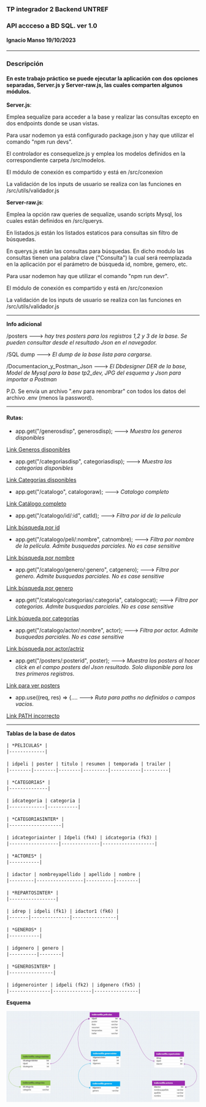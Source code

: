 ### TP integrador 2 Backend UNTREF
### API accceso a BD SQL. ver 1.0
#### Ignacio Manso 19/10/2023
---
### Descripción
#### En este trabajo práctico se puede ejecutar la aplicación con dos opciones separadas, Server.js y Server-raw.js, las cuales comparten algunos módulos.

**Server.js**:

Emplea sequalize para acceder a la base y realizar las consultas excepto en dos endpoints donde se usan vistas.

Para usar nodemon ya está configurado package.json y hay que utilizar el comando "npm run devs".

El controlador es consequelize.js y emplea los modelos definidos en la correspondiente carpeta /src/modelos.

El módulo de conexión es compartido y está en /src/conexion

La validación de los inputs de usuario se realiza con las funciones en /src/utils/validador.js

**Server-raw.js**:

Emplea la opción raw queries de sequalize, usando scripts Mysql, los cuales están definidos en /src/querys.

En listados.js están los listados estaticos para consultas sin filtro de búsquedas.

En querys.js están las consultas para búsquedas. En dicho modulo las consultas tienen una palabra clave ("Consulta") la cual será reemplazada en la aplicación por el parámetro de búsqueda id, nombre, gemero, etc.

Para usar nodemon hay que utilizar el comando "npm run devr".

El módulo de conexión es compartido y está en /src/conexion

La validación de los inputs de usuario se realiza con las funciones en /src/utils/validador.js

---

**Info adicional**

/posters ---> *hay tres posters para los registros 1,2 y 3 de la base. Se pueden consultar desde el resultado Json en el navegador.*

/SQL dump ---> *El dump de la base lista para cargarse.*

/Documentacion_y_Postman_Json ---> *El Dbdesigner DER de la base, Model de Mysql para la base tp2_dev, JPG del esquema y Json para importar a Postman*


P.D. Se envía un archivo ".env para renombrar" con todos los datos del archivo .env (menos la password).

---
#### Rutas:

- app.get("/generosdisp", generosdisp); ---> *Muestra los generos disponibles*

[Link Generos disponibles](http://localhost:3000/generosdisp)
- app.get("/categoriasdisp", categoriasdisp); ---> *Muestra las categorias disponibles*

[Link Categorías disponibles](http://localhost:3000/categoriasdisp)
- app.get("/catalogo", catalogoraw); ---> *Catalogo completo*

[Link Catálogo completo](http://localhost:3000/catalogo)
- app.get("/catalogo/id/:id", catId); ---> *Filtra por id de la película*

[Link búsqueda por id](http://localhost:3000/catalogo/id/3)
- app.get("/catalogo/peli/:nombre", catnombre); ---> *Filtra por nombre de la película. Admite busquedas parciales. No es case sensitive*

[Link búsqueda por nombre](http://localhost:3000/catalogo/peli/anne)
- app.get("/catalogo/genero/:genero", catgenero); ---> *Filtra por genero. Admite busquedas parciales. No es case sensitive*

[Link búsqueda por genero](http://localhost:3000/catalogo/genero/Drama)
- app.get("/catalogo/categorias/:categoria", catalogocat); ---> *Filtra por categorias. Admite busquedas parciales. No es case sensitive*

[Link búqueda por categorías](http://localhost:3000/catalogo/categorias/Serie)
- app.get("/catalogo/actor/:nombre", actor); ---> *Filtra por actor. Admite busquedas parciales. No es case sensitive*

[Link búsqueda por actor/actriz](http://localhost:3000/catalogo/actor/Jennifer%20A)


- app.get("/posters/:posterid", poster); ---> *Muestra los posters al hacer click en el campo posters del Json resultado.
Solo disponible para los tres primeros registros.*

[Link para ver posters](http://localhost:3000/posters/1.jpg)

- app.use((req, res) => {.... ---> *Ruta para paths no definidos o campos vacios.*
  
[Link PATH incorrecto](http://localhost:3000/)

---

**Tablas de la base de datos**

```
| *PELICULAS* |
|-------------|

| idpeli | poster | titulo | resumen | temporada | trailer |
|--------|--------|--------|---------|-----------|---------|

| *CATEGORIAS* |
|--------------|

| idcategoria | categoria |
|-------------|-----------|

| *CATEGORIASINTER* |
|-------------------|

| idcategoriainter | Idpeli (fk4) | idcategoria (fk3) |
|------------------|--------------|-------------------|

| *ACTORES* |
|-----------|

| idactor | nombreyapellido | apellido | nombre |
|---------|-----------------|----------|--------|

| *REPARTOSINTER* |
|-----------------|

| idrep | idpeli (fk1) | idactor1 (fk6) |
|-------|--------------|----------------|

| *GENEROS* |
|-----------|

| idgenero | genero |
|----------|--------|

| *GENEROSINTER* |
|----------------|

| idgenerointer | idpeli (fk2) | idgenero (fk5) |
|---------------|--------------|----------------|

```

**Esquema**

![](Documentacion_y_Postman_Json/DER.jpg "")
 
